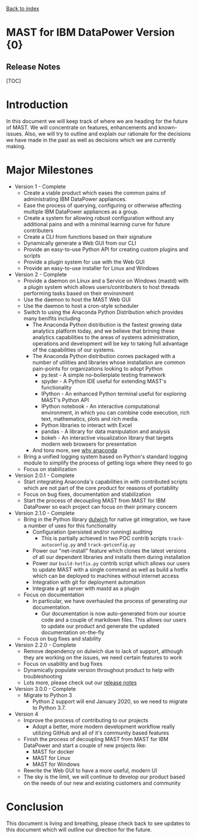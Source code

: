 [Back to index](./index.html)
<h1>MAST for IBM DataPower Version {0}</h1>
<h2>Release Notes</h2>

[TOC]

# Introduction

In this document we will keep track of where we are heading for the future of
MAST. We will concentrate on features, enhancements and known-issues. Also,
we will try to outline and explain our rationale for the decisions we have
made in the past as well as decisions which we are currently making.

# Major Milestones

* Version 1 - Complete
    * Create a viable product which eases the common pains of administrating
    IBM DataPower appliances.
    * Ease the process of querying, configuring or otherwise affecting multiple
    IBM DataPower appliances as a group.
    * Create a system for allowing robust configuration without any additional pains
    and with a minimal learning curve for future contributers
    * Create a CLI from functions based on their signature
    * Dynamically generate a Web GUI from our CLI
    * Provide an easy-to-use Python API for creating custom plugins and scripts
    * Provide a plugin system for use with the Web GUI
    * Provide an easy-to-use installer for Linux and Windows
* Version 2 - Complete
    * Provide a daemon on Linux and a Service on Windows (mastd) with
    a plugin system which allows users/contributers to host threads
    performing tasks based on their environment
    * Use the daemon to host the MAST Web GUI
    * Use the daemon to host a cron-style scheduler
    * Switch to using the Anaconda Python Distribution which provides many benifits including
        * The Anaconda Python distribution is the fastest growing data analytics platform
        today, and we believe that brining these analytics capabilities to the areas
        of systems administration, operations and development will be key to taking full
        advantage of the capabilities of our systems.
        * The Anaconda Python distribution comes packaged with a number of utilities
        and libraries whose installation are common pain-points for organizations
        looking to adopt Python
            * py.test - A simple no-boilerplate testing framework
            * spyder - A Python IDE useful for extending MAST's functionality
            * IPython - An enhanced Python terminal useful for exploring MAST's
            Python API
            * IPython notebook - An interactive computational environment, in
            which you can combine code execution, rich text, mathematics, plots
            and rich media.
            * Python libraries to interact with Excel
            * pandas - A library for data manipulation and analysis
            * bokeh - An interactive visualization library that targets modern
            web browsers for presentation
        * And tons more, see [why anaconda](https://www.continuum.io/why-anaconda)
    * Bring a unified logging system based on Python's standard logging
    module to simplify the process of getting logs where they need to go
    * Focus on stabilization
* Version 2.0.1 - Complete
    * Start integrating Anaconda's capabilities in with contributed
    scripts which are not part of the core product for reasons of portability
    * Focus on bug fixes, documentation and stabilization
    * Start the process of decoupling MAST from MAST for IBM DataPower so
    each project can focus on their primary concern
* Version 2.1.0 - Complete
    * Bring in the Python library [dulwich](https://github.com/jelmer/dulwich)
    for native git integration, we have a number of uses for this functionality
        * Configuration (persisted and/or running) auditing
            * This is partially achieved in two POC contrib
            scripts `track-autoconfig.py` and `track-getconfig.py`
        * Power our "net-install" feature which clones the latest versions
        of all our dependent libraries and installs them during installation
        * Power our `build-hotfix.py` contrib script which allows our
        users to update MAST with a single command as well as build a
        hotfix which can be deployed to machines without internet access
        * Integration with git for deployment automation
        * Integrate a git server with mastd as a plugin
    * Focus on documentation
        * In particular, we have overhauled the process of generating our
        documentation.
            * Our documentation is now auto-generated from our source code
            and a couple of markdown files. This allows our users to update
            our product and generate the updated documentation on-the-fly
    * Focus on bug fixes and stability
* Version 2.2.0 - Complete
    * Remove dependency on dulwich due to lack of support, although they are
    working on the issues, we need certain features to work
    * Focus on usability and bug fixes
    * Dynamically populate version throughout product to help with
     troubleshooting
    * Lots more, please check out our [release notes](./releasenotes.html)
* Version 3.0.0 - Complete
    * Migrate to Python 3
        * Python 2 support will end January 2020, so we need to migrate to
        Python 3.7.
* Version 4
    * Improve the process of contributing to our projects
        * Adopt a better, more modern development workflow
        really utilizing GitHub and all of it's community
        based features
    * Finish the process of decoupling MAST from MAST for IBM DataPower
    and start a couple of new projects like:
        * MAST for docker
        * MAST for Linux
        * MAST for Windows
    * Rewrite the Web GUI to have a more useful, modern UI
    * The sky is the limit, we will continue to develop our product
    based on the needs of our new and existing customers and community

# Conclusion

This document is living and breathing, please check back to see updates
to this document which will outline our direction for the future.
